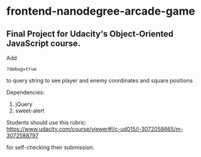 frontend-nanodegree-arcade-game
===============================

Final Project for Udacity's Object-Oriented JavaScript course.
-------


Add 

```
?debug=true 
```

to query string to see player and enemy coordinates and square positions


Dependencies:

<ol>
<li>jQuery</li>
<li>sweet-alert</li>
</ol>

Students should use this rubric: https://www.udacity.com/course/viewer#!/c-ud015/l-3072058665/m-3072588797

for self-checking their submission.

